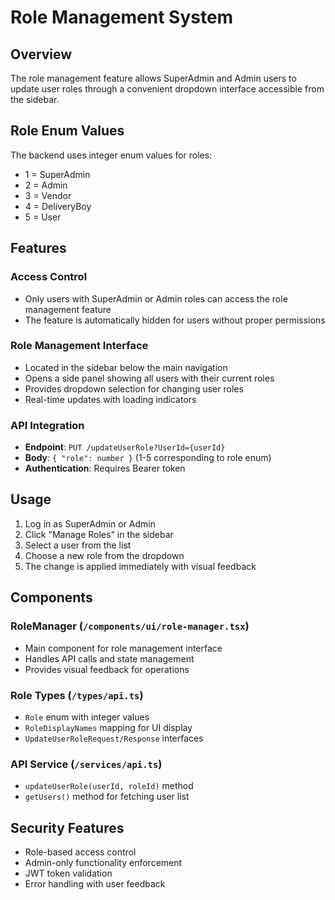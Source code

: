 # Role Management System

## Overview
The role management feature allows SuperAdmin and Admin users to update user roles through a convenient dropdown interface accessible from the sidebar.

## Role Enum Values
The backend uses integer enum values for roles:
- 1 = SuperAdmin
- 2 = Admin  
- 3 = Vendor
- 4 = DeliveryBoy
- 5 = User

## Features

### Access Control
- Only users with SuperAdmin or Admin roles can access the role management feature
- The feature is automatically hidden for users without proper permissions

### Role Management Interface
- Located in the sidebar below the main navigation
- Opens a side panel showing all users with their current roles
- Provides dropdown selection for changing user roles
- Real-time updates with loading indicators

### API Integration
- **Endpoint**: `PUT /updateUserRole?UserId={userId}`
- **Body**: `{ "role": number }` (1-5 corresponding to role enum)
- **Authentication**: Requires Bearer token

## Usage

1. Log in as SuperAdmin or Admin
2. Click "Manage Roles" in the sidebar
3. Select a user from the list
4. Choose a new role from the dropdown
5. The change is applied immediately with visual feedback

## Components

### RoleManager (`/components/ui/role-manager.tsx`)
- Main component for role management interface
- Handles API calls and state management
- Provides visual feedback for operations

### Role Types (`/types/api.ts`)
- `Role` enum with integer values
- `RoleDisplayNames` mapping for UI display
- `UpdateUserRoleRequest/Response` interfaces

### API Service (`/services/api.ts`)
- `updateUserRole(userId, roleId)` method
- `getUsers()` method for fetching user list

## Security Features
- Role-based access control
- Admin-only functionality enforcement
- JWT token validation
- Error handling with user feedback
